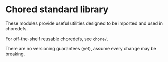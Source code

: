 # Chored standard library

These modules provide useful utilities designed to be imported and used in choredefs.

For off-the-shelf reusable choredefs, see `chore/`.

There are no versioning guarantees (yet), assume every change may be breaking.
